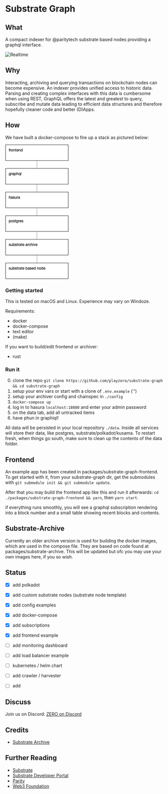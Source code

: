 # Substrate Graph

## What
A compact indexer for @paritytech substrate based nodes providing a graphql interface.

![Realtime](/doc/realtime.gif)

## Why
Interacting, archiving and querying transactions on blockchain nodes can become expensive.
An indexer provides unified access to historic data. Parsing and creating complex interfaces with this data is cumbersome when using REST, GraphQL offers the latest and greatest to query, subscribe and mutate data leading to efficient data structures and therefore hopefully cleaner code and better (D)Apps.

## How
We have built a docker-compose to fire up a stack as pictured below:

![Schema](/doc/stack-basic.png)

### Getting started

This is tested on macOS and Linux. Experience may vary on Windoze.

Requirements:
- docker
- docker-compose
- text editor
- (make)

If you want to build/edit frontend or archiver:
- rust

### Run it

0. clone the repo `git clone https://github.com/playzero/substrate-graph && cd substrate-graph`
1. setup your env vars or start with a clone of `.env.example` ('')
2. setup your archiver config and chainspec in `./config`
3. `docker-compose up`
4. log in to hasura `localhost:18080` and enter your admin password
5. on the data tab, add all untracked items
6. have phun in graphiql!

All data will be persisted in your local repository `./data`. Inside all services will store their data, like postgres, substrate/polkadot/kusama. To restart fresh, when things go south, make sure to clean up the contents of the data folder.

## Frontend

An example app has been created in packages/substrate-graph-frontend.
To get started with it, from your substrate-graph dir, get the submodules with
`git submodule init && git submodule update`.

After that you may build the frontend app like this and run it afterwards:
`cd ./packages/substrate-graph-frontend && yarn`, then `yarn start`.

if everything runs smoothly, you will see a graphql subscription rendering into a block number and a small table showing recent blocks and contents.

## Substrate-Archive

Currently an older archive version is used for building the docker images, which are used in the compose file. They are based on code found at packages/substrate-archive. This will be updated but ofc you may use your own images here, if you so wish.

## Status

- [X] add polkadot
- [X] add custom substrate nodes (substrate node template)
- [X] add config examples
- [X] add docker-compose
- [X] add subscriptions
- [X] add frontend example
- [ ] add monitoring dashboard
- [ ] add load balancer example
- [ ] kubernetes / helm chart
- [ ] add crawler / harvester

- [ ] add

## Discuss

Join us on Discord: [ZERO on Discord](https://discord.gg/gtya5Dv)

## Credits

- [Substrate Archive](https://github.com/paritytech/substrate-archive)

## Further Reading

- [Substrate](https://github.com/paritytech/substrate)
- [Substrate Developer Portal](https://substrate.dev/)
- [Parity](https://www.parity.io/)
- [Web3 Foundation](https://web3.foundation/)